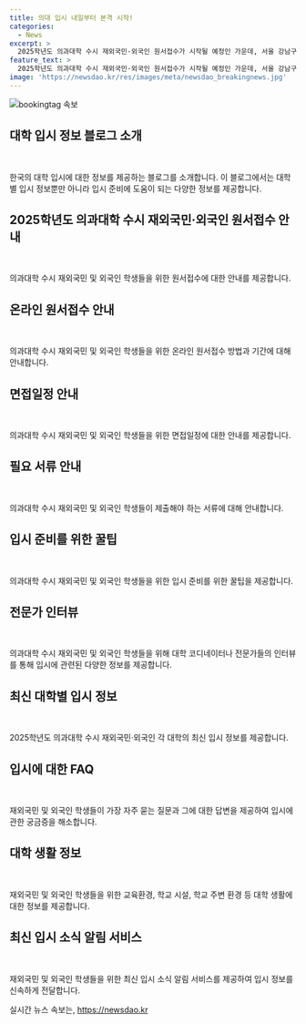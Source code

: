 ```yaml
---
title: 의대 입시 내일부터 본격 시작!
categories:
  - News
excerpt: >
  2025학년도 의과대학 수시 재외국민·외국인 원서접수가 시작될 예정인 가운데, 서울 강남구의 한 학원에서 입시 관련 홍보물이 미리 붙어있는 모습이 포착됐다. 해당 대학에 관심이 있는 학생들과 학부모들의 눈길을 끄는 이번 원서접수에 대한 관심이 예상된다.
feature_text: >
  2025학년도 의과대학 수시 재외국민·외국인 원서접수가 시작될 예정인 가운데, 서울 강남구의 한 학원에서 입시 관련 홍보물이 미리 붙어있는 모습이 포착됐다. 해당 대학에 관심이 있는 학생들과 학부모들의 눈길을 끄는 이번 원서접수에 대한 관심이 예상된다.
image: 'https://newsdao.kr/res/images/meta/newsdao_breakingnews.jpg'
---
```


<p><img src="https://newsdao.kr/res/images/meta/newsdao_breakingnews.jpg" alt="bookingtag 속보" /></p>

<h2 data-ke-size="size26">대학 입시 정보 블로그 소개</h2>

<p data-ke-size="size16">&nbsp;</p>

<p>한국의 대학 입시에 대한 정보를 제공하는 블로그를 소개합니다. 이 블로그에서는 대학별 입시 정보뿐만 아니라 입시 준비에 도움이 되는 다양한 정보를 제공합니다.</p>

<h2 data-ke-size="size26">2025학년도 의과대학 수시 재외국민·외국인 원서접수 안내</h2>

<p data-ke-size="size16">&nbsp;</p>

<p>의과대학 수시 재외국민 및 외국인 학생들을 위한 원서접수에 대한 안내를 제공합니다.</p>

<h2 data-ke-size="size26">온라인 원서접수 안내</h2>

<p data-ke-size="size16">&nbsp;</p>

<p>의과대학 수시 재외국민 및 외국인 학생들을 위한 온라인 원서접수 방법과 기간에 대해 안내합니다.</p>

<h2 data-ke-size="size26">면접일정 안내</h2>

<p data-ke-size="size16">&nbsp;</p>

<p>의과대학 수시 재외국민 및 외국인 학생들을 위한 면접일정에 대한 안내를 제공합니다.</p>

<h2 data-ke-size="size26">필요 서류 안내</h2>

<p data-ke-size="size16">&nbsp;</p>

<p>의과대학 수시 재외국민 및 외국인 학생들이 제출해야 하는 서류에 대해 안내합니다.</p>

<h2 data-ke-size="size26">입시 준비를 위한 꿀팁</h2>

<p data-ke-size="size16">&nbsp;</p>

<p>의과대학 수시 재외국민 및 외국인 학생들을 위한 입시 준비를 위한 꿀팁을 제공합니다.</p>

<h2 data-ke-size="size26">전문가 인터뷰</h2>

<p data-ke-size="size16">&nbsp;</p>

<p>의과대학 수시 재외국민 및 외국인 학생들을 위해 대학 코디네이터나 전문가들의 인터뷰를 통해 입시에 관련된 다양한 정보를 제공합니다.</p>

<h2 data-ke-size="size26">최신 대학별 입시 정보</h2>

<p data-ke-size="size16">&nbsp;</p>

<p>2025학년도 의과대학 수시 재외국민·외국인 각 대학의 최신 입시 정보를 제공합니다.</p>

<h2 data-ke-size="size26">입시에 대한 FAQ</h2>

<p data-ke-size="size16">&nbsp;</p>

<p>재외국민 및 외국인 학생들이 가장 자주 묻는 질문과 그에 대한 답변을 제공하여 입시에 관한 궁금증을 해소합니다.</p>

<h2 data-ke-size="size26">대학 생활 정보</h2>

<p data-ke-size="size16">&nbsp;</p>

<p>재외국민 및 외국인 학생들을 위한 교육환경, 학교 시설, 학교 주변 환경 등 대학 생활에 대한 정보를 제공합니다.</p>

<h2 data-ke-size="size26">최신 입시 소식 알림 서비스</h2>

<p data-ke-size="size16">&nbsp;</p>

<p>재외국민 및 외국인 학생들을 위한 최신 입시 소식 알림 서비스를 제공하여 입시 정보를 신속하게 전달합니다.</p>
실시간 뉴스 속보는, <a href="https://newsdao.kr" rel="dofollow">https://newsdao.kr</a>


